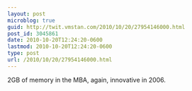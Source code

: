 ```yaml
---
layout: post
microblog: true
guid: http://twit.vmstan.com/2010/10/20/27954146000.html
post_id: 3045861
date: 2010-10-20T12:24:20-0600
lastmod: 2010-10-20T12:24:20-0600
type: post
url: /2010/10/20/27954146000.html
---
```

2GB of memory in the MBA, again, innovative in 2006.

